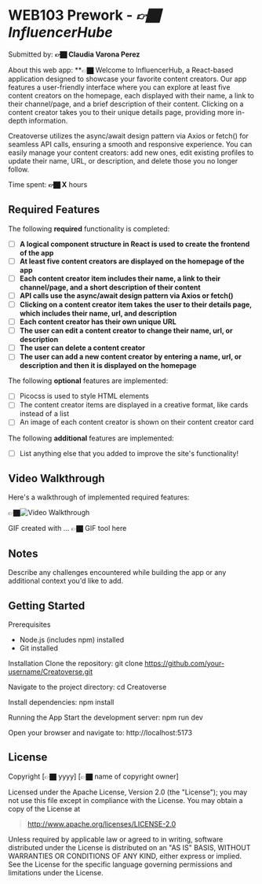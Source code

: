 # WEB103 Prework - *👉🏿 InfluencerHube*

Submitted by: **👉🏿 Claudia Varona Perez**

About this web app: **👉🏿 Welcome to InfluencerHub, a React-based application designed to showcase your favorite content creators. Our app features a user-friendly interface where you can explore at least five content creators on the homepage, each displayed with their name, a link to their channel/page, and a brief description of their content. Clicking on a content creator takes you to their unique details page, providing more in-depth information.

Creatoverse utilizes the async/await design pattern via Axios or fetch() for seamless API calls, ensuring a smooth and responsive experience. You can easily manage your content creators: add new ones, edit existing profiles to update their name, URL, or description, and delete those you no longer follow.

Time spent: **👉🏿 X** hours

## Required Features

The following **required** functionality is completed:

<!-- 👉🏿👉🏿👉🏿 Make sure to check off completed functionality below -->
- [ ] **A logical component structure in React is used to create the frontend of the app**
- [ ] **At least five content creators are displayed on the homepage of the app**
- [ ] **Each content creator item includes their name, a link to their channel/page, and a short description of their content**
- [ ] **API calls use the async/await design pattern via Axios or fetch()**
- [ ] **Clicking on a content creator item takes the user to their details page, which includes their name, url, and description**
- [ ] **Each content creator has their own unique URL**
- [ ] **The user can edit a content creator to change their name, url, or description**
- [ ] **The user can delete a content creator**
- [ ] **The user can add a new content creator by entering a name, url, or description and then it is displayed on the homepage**

The following **optional** features are implemented:

- [ ] Picocss is used to style HTML elements
- [ ] The content creator items are displayed in a creative format, like cards instead of a list
- [ ] An image of each content creator is shown on their content creator card

The following **additional** features are implemented:

* [ ] List anything else that you added to improve the site's functionality!

## Video Walkthrough

Here's a walkthrough of implemented required features:

👉🏿<img src='http://i.imgur.com/link/to/your/gif/file.gif' title='Video Walkthrough' width='' alt='Video Walkthrough' />

<!-- Replace this with whatever GIF tool you used! -->
GIF created with ...  👉🏿 GIF tool here
<!-- Recommended tools:
[Kap](https://getkap.co/) for macOS
[ScreenToGif](https://www.screentogif.com/) for Windows
[peek](https://github.com/phw/peek) for Linux. -->

## Notes

Describe any challenges encountered while building the app or any additional context you'd like to add.

## Getting Started
Prerequisites
- Node.js (includes npm) installed
- Git installed

Installation
Clone the repository:
git clone https://github.com/your-username/Creatoverse.git

Navigate to the project directory:
cd Creatoverse

Install dependencies:
npm install

Running the App
Start the development server:
npm run dev

Open your browser and navigate to:
http://localhost:5173

## License

Copyright [👉🏿 yyyy] [👉🏿 name of copyright owner]

Licensed under the Apache License, Version 2.0 (the "License"); you may not use this file except in compliance with the License. You may obtain a copy of the License at

> http://www.apache.org/licenses/LICENSE-2.0

Unless required by applicable law or agreed to in writing, software distributed under the License is distributed on an "AS IS" BASIS, WITHOUT WARRANTIES OR CONDITIONS OF ANY KIND, either express or implied. See the License for the specific language governing permissions and limitations under the License.
